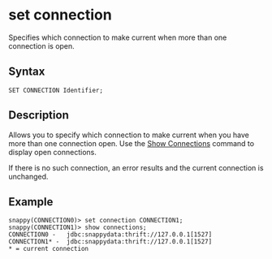 # set connection

Specifies which connection to make current when more than one connection is open.

## Syntax

``` pre
SET CONNECTION Identifier;
```

## Description

Allows you to specify which connection to make current when you have more than one connection open. Use the [Show Connections](show.md) command to display open connections.

If there is no such connection, an error results and the current connection is unchanged.

## Example

``` pre
snappy(CONNECTION0)> set connection CONNECTION1;
snappy(CONNECTION1)> show connections;
CONNECTION0 - 	jdbc:snappydata:thrift://127.0.0.1[1527]
CONNECTION1* - 	jdbc:snappydata:thrift://127.0.0.1[1527]
* = current connection
```


